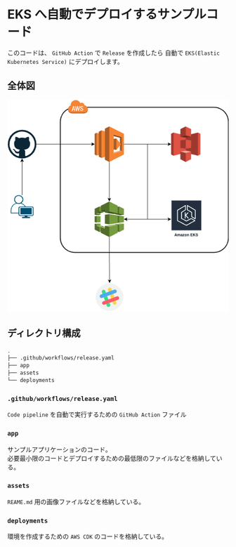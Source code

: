 # EKS へ自動でデプロイするサンプルコード

このコードは、 `GitHub Action` で `Release` を作成したら
自動で `EKS(Elastic Kubernetes Service)` にデプロイします。

## 全体図

![全体図](./assets/overall.png)

## ディレクトリ構成

```bash
.
├── .github/workflows/release.yaml
├── app
├── assets
└── deployments
```

### `.github/workflows/release.yaml`

`Code pipeline` を自動で実行するための `GitHub Action` ファイル

### `app`

サンプルアプリケーションのコード。  
必要最小限のコードとデプロイするための最低限のファイルなどを格納している。

### `assets`

`REAME.md` 用の画像ファイルなどを格納している。

### `deployments`

環境を作成するための `AWS CDK` のコードを格納している。


